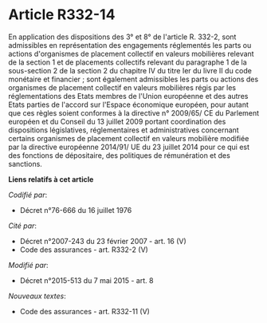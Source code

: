 # Article R332-14

En application des dispositions des 3° et 8° de l'article R. 332-2, sont admissibles en représentation des engagements
réglementés les parts ou actions d'organismes de placement collectif en valeurs mobilières relevant de la section 1 et de
placements collectifs relevant du paragraphe 1 de la sous-section 2 de la section 2 du chapitre IV du titre Ier du livre II
du code monétaire et financier ; sont également admissibles les parts ou actions des organismes de placement collectif en
valeurs mobilières régis par les réglementations des Etats membres de l'Union européenne et des autres Etats parties de
l'accord sur l'Espace économique européen, pour autant que ces règles soient conformes à la directive n° 2009/65/ CE du
Parlement européen et du Conseil du 13 juillet 2009 portant coordination des dispositions législatives, réglementaires et
administratives concernant certains organismes de placement collectif en valeurs mobilière modifiée par la directive
européenne 2014/91/ UE du 23 juillet 2014 pour ce qui est des fonctions de dépositaire, des politiques de rémunération et des
sanctions.

**Liens relatifs à cet article**

_Codifié par_:

  - Décret n°76-666 du 16 juillet 1976

_Cité par_:

  - Décret n°2007-243 du 23 février 2007 - art. 16 (V)
  - Code des assurances - art. R332-2 (V)

_Modifié par_:

  - Décret n°2015-513 du 7 mai 2015 - art. 8

_Nouveaux textes_:

  - Code des assurances - art. R332-11 (V)
